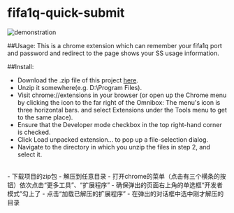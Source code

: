 # fifa1q-quick-submit
![demonstration](http://i.imgur.com/2ELZYpp.png?1)

##Usage:
This is a chrome extension which can remember your fifa1q port and password and redirect to the page shows your SS usage information.

##Install:
- Download the .zip file of this project [here](https://github.com/rav009/fifa1q-quick-submit/archive/master.zip).
- Unzip it somewhere(e.g. D:\Program Files\).
- Visit chrome://extensions in your browser (or open up the Chrome menu by clicking the icon to the far right of the Omnibox:  The menu's icon is three horizontal bars. and select Extensions under the Tools menu to get to the same place).
- Ensure that the Developer mode checkbox in the top right-hand corner is checked.
- Click Load unpacked extension… to pop up a file-selection dialog.
- Navigate to the directory in which you unzip the files in step 2, and select it.

<br />
- 下载项目的zip包
- 解压到任意目录
- 打开chrome的菜单（点击有三个横条的按钮）依次点击“更多工具”、“扩展程序”
- 确保弹出的页面右上角的单选框“开发者模式”勾上了
- 点击“加载已解压的扩展程序”
- 在弹出的对话框中选中刚才解压的目录
